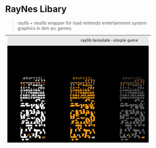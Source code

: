 # RayNes Libary
> raylib + neslib wrapper for load nintendo entertainment system graphics in ibm-pc games.

| ![prototipe](./img/prototipe.png) |
| :-------------------------------: |
